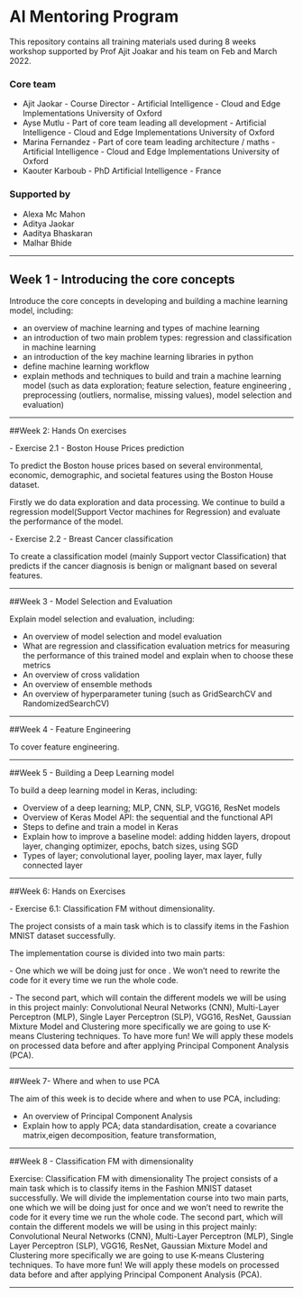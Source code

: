 # AI Mentoring Program

<p> This repository contains all training materials used during 8 weeks workshop supported by Prof Ajit Joakar and his team on Feb and March 2022.

### Core team
- Ajit Jaokar - Course Director - Artificial Intelligence - Cloud and Edge Implementations University of Oxford
- Ayse Mutlu - Part of core team leading all development - Artificial Intelligence - Cloud and Edge Implementations University of Oxford
- Marina Fernandez - Part of core team leading architecture / maths - Artificial Intelligence - Cloud and Edge Implementations University of Oxford
- Kaouter Karboub - PhD Artificial Intelligence - France 

### Supported by

- Alexa Mc Mahon
- Aditya Jaokar
- Aaditya Bhaskaran
- Malhar Bhide
</p>
<hr>

## Week 1 - Introducing the core concepts

<p> Introduce the core concepts in developing and building a machine learning model, including:

- an overview of machine learning and types of machine learning
- an introduction of two main problem types: regression and classification in machine learning
- an introduction of the key machine learning libraries in python
- define machine learning workflow
- explain methods and techniques to build and train a machine learning model (such as data exploration; feature selection, feature engineering , preprocessing (outliers, normalise, missing values), model selection and evaluation)
<hr>

##Week 2:  Hands On exercises
<p>
- Exercise 2.1 - Boston House Prices prediction</p>

<p>To predict the Boston house prices based on several environmental, economic, demographic, and societal features using the Boston House dataset.<br></p> 
<p>Firstly we do data exploration and data processing. We continue to build a regression model(Support Vector machines for Regression) and evaluate the performance of the model. <br></p>
<p>
- Exercise 2.2 - Breast Cancer classification<br></p>
To create a classification model (mainly Support vector Classification) that predicts if the cancer diagnosis is benign or malignant based on several features.
<hr>

##Week 3 - Model Selection and Evaluation

Explain model selection and evaluation, including:
- An overview of model selection and model evaluation
- What are regression and classification evaluation metrics for measuring the performance of this trained model and explain when to choose these metrics
- An overview of cross validation
- An overview of ensemble methods
- An overview of hyperparameter tuning (such as GridSearchCV and RandomizedSearchCV)
<hr>

##Week 4 - Feature Engineering 

To cover feature engineering.
<hr>

##Week 5 - Building a Deep Learning model

To build a deep learning model in Keras, including:<br>
- Overview of a deep learning; MLP, CNN, SLP, VGG16, ResNet models
- Overview of Keras Model API: the sequential and the functional API
- Steps to define and train a model in Keras
- Explain how to improve a baseline model: adding hidden layers, dropout layer, changing optimizer, epochs, batch sizes, using SGD
- Types of layer; convolutional layer, pooling layer, max layer, fully connected layer

<hr>

##Week 6: Hands on Exercises
<p>
- Exercise 6.1: Classification FM without dimensionality.<br></p>

<p>
The project consists of a main task which is to classify items in the Fashion MNIST dataset successfully. </p> 
The implementation course is divided into two main parts: <br>
<p>- One which we will be doing just for once . We won’t need to rewrite the code for it every time we run the whole code. </p>  
<p>- The second part, which will contain the different models we will be using in this project mainly: Convolutional Neural Networks (CNN), Multi-Layer Perceptron (MLP), Single Layer Perceptron (SLP), VGG16, ResNet, Gaussian Mixture Model and Clustering more specifically we are going to use K-means Clustering techniques. To have more fun! We will apply these models on processed data before and after applying Principal Component Analysis (PCA).
<hr>

##Week 7- Where and when to use PCA

The aim of this week is to decide where and when to use PCA, including:
- An overview of Principal Component Analysis<br>
- Explain how to apply PCA; data standardisation, create a covariance matrix,eigen decomposition, feature transformation, 
<hr>

##Week 8 - Classification FM with dimensionality

Exercise: Classification FM with dimensionality
The project consists of a main task which is to classify items in the Fashion MNIST dataset successfully.  We will divide the implementation course into two main parts, one which we will be doing just for once and we won’t need to rewrite the code for it every time we run the whole code. The second part, which will contain the different models we will be using in this project mainly: Convolutional Neural Networks (CNN), Multi-Layer Perceptron (MLP), Single Layer Perceptron (SLP), VGG16, ResNet, Gaussian Mixture Model and Clustering more specifically we are going to use K-means Clustering techniques. To have more fun! We will apply these models on processed data before and after applying Principal Component Analysis (PCA).
<hr>
